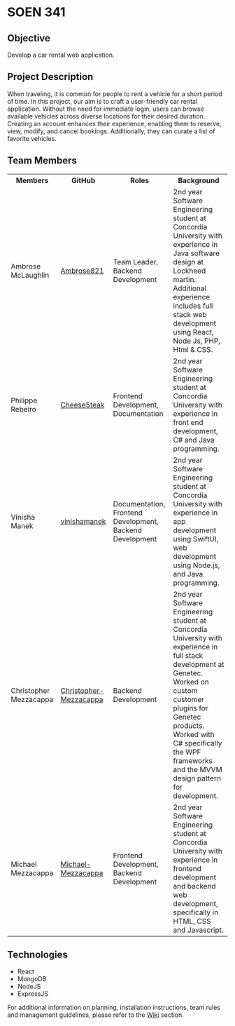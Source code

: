 <!DOCTYPE html>
<html>
<head>
<meta charset="UTF-8">
<meta name="author" content="Philippe Rebeiro">
</head>
<body>
<H1>SOEN 341</H1>
<h2>Objective</h2>
Develop a car rental web application.
<h2>Project Description</h2>
<p>When traveling, it is common for people to rent a vehicle for a short period of time. In this project, our aim is to craft a user-friendly car rental application. Without the need for immediate login, users can browse available vehicles across diverse locations for their desired duration. Creating an account enhances their experience, enabling them to reserve, view, modify, and cancel bookings. Additionally, they can curate a list of favorite vehicles.</p>
<h2>Team Members</h2>
<Table>
  <tr>
    <Th>
      Members
    </Th>
    <Th>
      GitHub
    </Th>
    <Th>
      Roles
    </Th>
    <Th>
      Background
    </Th>
  </tr>
  <tr>
    <td>
      Ambrose McLaughlin
    </td>
    <td>
      <a href="https://github.com/Ambrose821">Ambrose821</a>
    </td>
    <td>
      Team Leader, Backend Development
    </td>
    <td>
      2nd year Software Engineering student at Concordia University with experience in Java software design at  Lockheed martin. Additional experience includes full stack web development using React, Node Js, PHP, Html & CSS. 
    </td>
  </tr>
   <tr>
    <td>
      Philippe Rebeiro
    </td>
    <td>
      <a href="https://github.com/Cheese5teak">Cheese5teak</a>
    </td>
    <td>
      Frontend Development, Documentation
    </td>
    <td>
      2nd year Software Engineering student at Concordia University with experience in front end development, C# and Java programming.
    </td>
  </tr>
  <tr>
    <td>
      Vinisha Manek
    </td>
    <td>
      <a href="https://github.com/vinishamanek">vinishamanek</a>
    </td>
    <td>
      Documentation, Frontend Development, Backend Development
    </td>
    <td>
      2nd year Software Engineering student at Concordia University with experience in app development using SwiftUI, web development using Node.js, and Java programming.
    </td>
  </tr>
  <tr>
    <td>
      Christopher Mezzacappa
    </td>
    <td>
      <a href="https://github.com/Christopher-Mezzacappa">Christopher-Mezzacappa</a>
    </td>
    <td>
      Backend Development
    </td>
    <td>
      2nd year Software Engineering student at Concordia University with experience in full stack development at Genetec. Worked on custom customer plugins for Genetec products. Worked with C# specifically the WPF frameworks and the MVVM design pattern for development.
    </td>
  </tr>
  <tr>
    <td>
      Michael Mezzacappa
    </td>
    <td>
      <a href="https://github.com/Michael-Mezzacappa">Michael-Mezzacappa</a>
    </td>
    <td>
      Frontend Development, Backend Development
    </td>
    <td>
      2nd year Software Engineering student at Concordia University with experience in frontend development and backend web development, specifically in HTML, CSS and Javascript.
    </td>
  </tr>
</Table>

<h2>Technologies</h2>
<ul>
  <li>React</li>
  <li>MongoDB</li>
  <li>NodeJS</li>
  <li>ExpressJS</li>
</ul>

<p>
  For additional information on planning, installation instructions, team rules and management guidelines, please refer to the <a href="https://github.com/vinishamanek/SillySquad-soen341projectW2024/wiki">Wiki</a> section.
</p>

</body>
</html>
